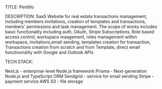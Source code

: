 TITLE: Pentillo

DESCRIPTION: SaaS Website for real estate transactions management, including members invitations, creation of templates and transactions, members' permissions and task management. The scope of works includes basic functionality including auth, OAuth, Stripe Subscriptions, Role based access control, workspace maagement, roles management within workspace, invitations,email sending, templates creation for transaction, Transactions creation from scratch and from Template, direct email functinonality with Google and Outlook APIs

TECH STACK:

Nest.js - enterprise-level Node.js framework
Prisma - Next-generation Node.js and TypeScript ORM 
Sendgrid - service for email sending
Stripe - payment service
AWS S3 - file storage